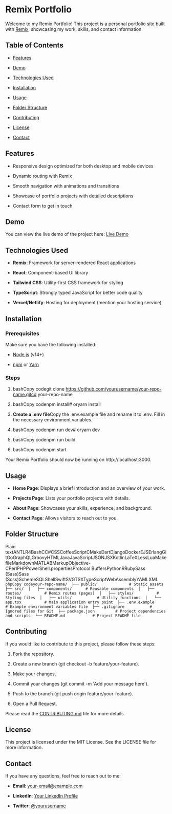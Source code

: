 Remix Portfolio
===============

Welcome to my Remix Portfolio! This project is a personal portfolio site built with [Remix](https://remix.run/), showcasing my work, skills, and contact information.

Table of Contents
-----------------

*   [Features](#features)

*   [Demo](#demo)

*   [Technologies Used](#technologies-used)

*   [Installation](#installation)

*   [Usage](#usage)

*   [Folder Structure](#folder-structure)

*   [Contributing](#contributing)

*   [License](#license)

*   [Contact](#contact)


Features
--------

*   Responsive design optimized for both desktop and mobile devices

*   Dynamic routing with Remix

*   Smooth navigation with animations and transitions

*   Showcase of portfolio projects with detailed descriptions

*   Contact form to get in touch


Demo
----

You can view the live demo of the project here: [Live Demo](https://your-portfolio-url.com)

Technologies Used
-----------------

*   **Remix**: Framework for server-rendered React applications

*   **React**: Component-based UI library

*   **Tailwind CSS**: Utility-first CSS framework for styling

*   **TypeScript**: Strongly typed JavaScript for better code quality

*   **Vercel/Netlify**: Hosting for deployment (mention your hosting service)


Installation
------------

### Prerequisites

Make sure you have the following installed:

*   [Node.js](https://nodejs.org/) (v14+)

*   [npm](https://www.npmjs.com/) or [Yarn](https://yarnpkg.com/)


### Steps

1.  bashCopy codegit clone https://github.com/yourusername/your-repo-name.gitcd your-repo-name

2.  bashCopy codenpm install# oryarn install

3.  **Create a .env file**Copy the .env.example file and rename it to .env. Fill in the necessary environment variables.

4.  bashCopy codenpm run dev# oryarn dev

5.  bashCopy codenpm run build

6.  bashCopy codenpm start


Your Remix Portfolio should now be running on http://localhost:3000.

Usage
-----

*   **Home Page**: Displays a brief introduction and an overview of your work.

*   **Projects Page**: Lists your portfolio projects with details.

*   **About Page**: Showcases your skills, experience, and background.

*   **Contact Page**: Allows visitors to reach out to you.


Folder Structure
----------------

Plain textANTLR4BashCC#CSSCoffeeScriptCMakeDartDjangoDockerEJSErlangGitGoGraphQLGroovyHTMLJavaJavaScriptJSONJSXKotlinLaTeXLessLuaMakefileMarkdownMATLABMarkupObjective-CPerlPHPPowerShell.propertiesProtocol BuffersPythonRRubySass (Sass)Sass (Scss)SchemeSQLShellSwiftSVGTSXTypeScriptWebAssemblyYAMLXML`   phpCopy codeyour-repo-name/  ├── public/              # Static assets  ├── src/  │   ├── components/      # Reusable components  │   ├── routes/          # Remix routes (pages)  │   ├── styles/          # Styling files  │   ├── utils/           # Utility functions  │   └── app.tsx          # Main application entry point  ├── .env.example         # Example environment variables file  ├── .gitignore           # Ignored files for Git  ├── package.json         # Project dependencies and scripts  └── README.md            # Project README file   `

Contributing
------------

If you would like to contribute to this project, please follow these steps:

1.  Fork the repository.

2.  Create a new branch (git checkout -b feature/your-feature).

3.  Make your changes.

4.  Commit your changes (git commit -m 'Add your message here').

5.  Push to the branch (git push origin feature/your-feature).

6.  Open a Pull Request.


Please read the [CONTRIBUTING.md](CONTRIBUTING.md) file for more details.

License
-------

This project is licensed under the MIT License. See the LICENSE file for more information.

Contact
-------

If you have any questions, feel free to reach out to me:

*   **Email**: your-email@example.com

*   **LinkedIn**: [Your LinkedIn Profile](https://www.linkedin.com/in/your-profile/)

*   **Twitter**: [@yourusername](https://twitter.com/yourusername)
